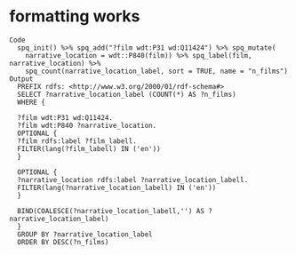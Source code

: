 # formatting works

    Code
      spq_init() %>% spq_add("?film wdt:P31 wd:Q11424") %>% spq_mutate(
        narrative_location = wdt::P840(film)) %>% spq_label(film, narrative_location) %>%
        spq_count(narrative_location_label, sort = TRUE, name = "n_films")
    Output
      PREFIX rdfs: <http://www.w3.org/2000/01/rdf-schema#>
      SELECT ?narrative_location_label (COUNT(*) AS ?n_films)
      WHERE {
      
      ?film wdt:P31 wd:Q11424.
      ?film wdt:P840 ?narrative_location.
      OPTIONAL {
      ?film rdfs:label ?film_labell.
      FILTER(lang(?film_labell) IN ('en'))
      }
      
      OPTIONAL {
      ?narrative_location rdfs:label ?narrative_location_labell.
      FILTER(lang(?narrative_location_labell) IN ('en'))
      }
      
      BIND(COALESCE(?narrative_location_labell,'') AS ?narrative_location_label)
      }
      GROUP BY ?narrative_location_label
      ORDER BY DESC(?n_films)

